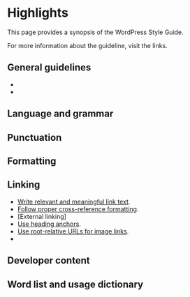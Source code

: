 # Highlights

This page provides a synopsis of the WordPress Style Guide.

For more information about the guideline, visit the links.

## General guidelines

-
-

## Language and grammar



## Punctuation



## Formatting



## Linking

- [Write relevant and meaningful link text](//cross-references.md).
- [Follow proper cross-reference formatting]().
- [External linking]
- [Use heading anchors](//heading-targets.md).
- [Use root-relative URLs for image links](//image-links.md).
-

## Developer content



## Word list and usage dictionary
